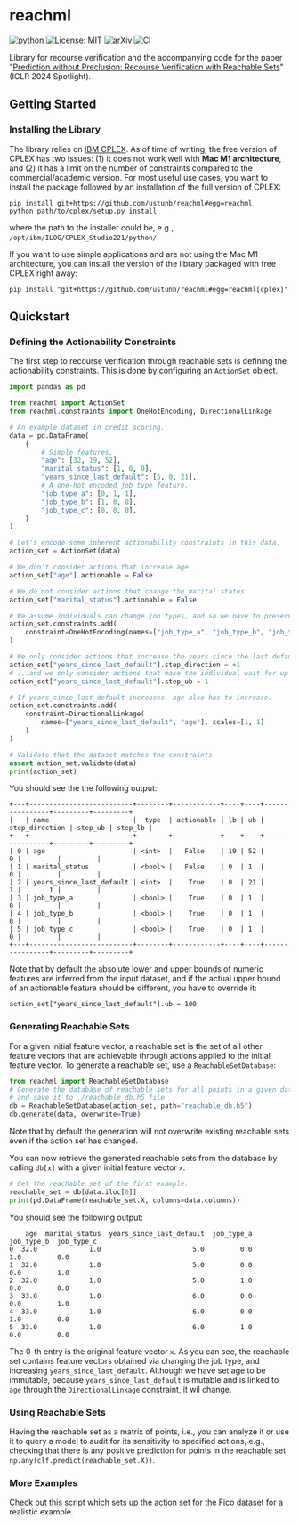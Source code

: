 # reachml

[![python](https://img.shields.io/badge/Python-3.10-3776AB.svg?style=flat&logo=python&logoColor=white)](https://www.python.org)
[![License: MIT](https://img.shields.io/badge/License-MIT-yellow.svg)](https://opensource.org/licenses/MIT)
[![arXiv](https://img.shields.io/badge/arXiv-2308.12820-b31b1b.svg)](https://arxiv.org/abs/2308.12820)
[![CI](https://github.com/ustunb/reachml/actions/workflows/ci.yml/badge.svg?branch=main)](https://github.com/ustunb/reachml/actions/workflows/ci.yml)


Library for recourse verification and the accompanying code for the paper "[Prediction without Preclusion: Recourse Verification with Reachable Sets](https://arxiv.org/abs/2308.12820)" (ICLR 2024 Spotlight).

## Getting Started

### Installing the Library
The library relies on [IBM CPLEX](https://www.ibm.com/products/ilog-cplex-optimization-studio). As
of time of writing, the free version of CPLEX has two issues: (1) it does not work well with **Mac
M1 architecture**, and (2) it has a limit on the number of constraints compared to the
commercial/academic version. For most useful use cases, you want to install the package followed by
an installation of the full version of CPLEX:
```
pip install git+https://github.com/ustunb/reachml#egg=reachml
python path/to/cplex/setup.py install
```
where the path to the installer could be, e.g., `/opt/ibm/ILOG/CPLEX_Studio221/python/`.

If you want to use simple applications and are not using the Mac M1 architecture, you can install
the version of the library packaged with free CPLEX right away:
```
pip install "git+https://github.com/ustunb/reachml#egg=reachml[cplex]"
```

## Quickstart

### Defining the Actionability Constraints

The first step to recourse verification through reachable sets is defining the actionability
constraints. This is done by configuring an `ActionSet` object.
```python
import pandas as pd

from reachml import ActionSet
from reachml.constraints import OneHotEncoding, DirectionalLinkage

# An example dataset in credit scoring.
data = pd.DataFrame(
    {
        # Simple features.
        "age": [32, 19, 52],
        "marital_status": [1, 0, 0],
        "years_since_last_default": [5, 0, 21],
        # A one-hot encoded job type feature.
        "job_type_a": [0, 1, 1],
        "job_type_b": [1, 0, 0],
        "job_type_c": [0, 0, 0],
    }
)

# Let's encode some inherent actionability constraints in this data.
action_set = ActionSet(data)

# We don't consider actions that increase age.
action_set["age"].actionable = False

# We do not consider actions that change the marital status.
action_set["marital_status"].actionable = False

# We assume individuals can change job types, and so we nave to preserve one-hot encoding.
action_set.constraints.add(
    constraint=OneHotEncoding(names=["job_type_a", "job_type_b", "job_type_c"])
)

# We only consider actions that increase the years since the last default if it happened
action_set["years_since_last_default"].step_direction = +1
# ...and we only consider actions that make the individual wait for up to one year.
action_set["years_since_last_default"].step_ub = 1

# If years_since_last_default increases, age also has to increase.
action_set.constraints.add(
    constraint=DirectionalLinkage(
        names=["years_since_last_default", "age"], scales=[1, 1]
    )
)

# Validate that the dataset matches the constraints.
assert action_set.validate(data)
print(action_set)
```

You should see the the following output:
```
+---+--------------------------+--------+------------+----+----+----------------+---------+---------+
|   | name                     |  type  | actionable | lb | ub | step_direction | step_ub | step_lb |
+---+--------------------------+--------+------------+----+----+----------------+---------+---------+
| 0 | age                      | <int>  |   False    | 19 | 52 |              0 |         |         |
| 1 | marital_status           | <bool> |   False    | 0  | 1  |              0 |         |         |
| 2 | years_since_last_default | <int>  |    True    | 0  | 21 |              1 |       1 |         |
| 3 | job_type_a               | <bool> |    True    | 0  | 1  |              0 |         |         |
| 4 | job_type_b               | <bool> |    True    | 0  | 1  |              0 |         |         |
| 5 | job_type_c               | <bool> |    True    | 0  | 1  |              0 |         |         |
+---+--------------------------+--------+------------+----+----+----------------+---------+---------+
```
Note that by default the absolute lower and upper bounds of numeric features are inferred from the
input dataset, and if the actual upper bound of an actionable feature should be different, you
have to override it:
```
action_set["years_since_last_default"].ub = 100
```

### Generating Reachable Sets
For a given initial feature vector, a reachable set is the set of all other feature vectors that
are achievable through actions applied to the initial feature vector. To generate a reachable set, use a
`ReachableSetDatabase`:

```python
from reachml import ReachableSetDatabase
# Generate the database of reachable sets for all points in a given dataset,
# and save it to ./reachable_db.h5 file
db = ReachableSetDatabase(action_set, path="reachable_db.h5")
db.generate(data, overwrite=True)
```
Note that by default the generation will not overwrite existing reachable sets even if the action
set has changed.

You can now retrieve the generated reachable sets from the database by calling `db[x]` with
a given initial feature vector `x`:
```python
# Get the reachable set of the first example.
reachable_set = db[data.iloc[0]]
print(pd.DataFrame(reachable_set.X, columns=data.columns))
```

You should see the following output:
```
    age  marital_status  years_since_last_default  job_type_a  job_type_b  job_type_c
0  32.0             1.0                       5.0         0.0         1.0         0.0
1  32.0             1.0                       5.0         0.0         0.0         1.0
2  32.0             1.0                       5.0         1.0         0.0         0.0
3  33.0             1.0                       6.0         0.0         0.0         1.0
4  33.0             1.0                       6.0         0.0         1.0         0.0
5  33.0             1.0                       6.0         1.0         0.0         0.0
```

The 0-th entry is the original feature vector `x`. As you can see, the reachable set contains
feature vectors obtained via changing the job type, and increasing `years_since_last_default`.
Although we have set age to be immutable, because `years_since_last_default` is mutable and is
linked to `age` through the `DirectionalLinkage` constraint, it wil change.

### Using Reachable Sets
Having the reachable set as a matrix of points, i.e., you can analyze it or use it to query
a model to audit for its sensitivity to specified actions, e.g., checking that there is
any positive prediction for points in the reachable set `np.any(clf.predict(reachable_set.X))`.

### More Examples
Check out [this
script](https://github.com/ustunb/reachml/blob/main/iclr2024/scripts/setup_dataset_actionset_fico.py)
which sets up the action set for the Fico dataset for a realistic example.
